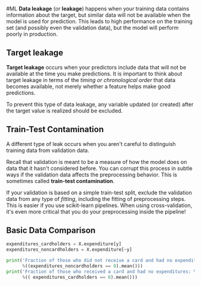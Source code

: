 #ML
**Data leakage** (or **leakage**) happens when your training data contains information about the target, but similar data will not be available when the model is used for prediction. This leads to high performance on the training set (and possibly even the validation data), but the model will perform poorly in production.

## Target leakage

**Target leakage** occurs when your predictors include data that will not be available at the time you make predictions. It is important to think about target leakage in terms of the _timing or chronological order_ that data becomes available, not merely whether a feature helps make good predictions.

To prevent this type of data leakage, any variable updated (or created) after the target value is realized should be excluded.

## Train-Test Contamination

A different type of leak occurs when you aren't careful to distinguish training data from validation data.

Recall that validation is meant to be a measure of how the model does on data that it hasn't considered before. You can corrupt this process in subtle ways if the validation data affects the preprocessing behavior. This is sometimes called **train-test contamination**.

If your validation is based on a simple train-test split, exclude the validation data from any type of _fitting_, including the fitting of preprocessing steps. This is easier if you use scikit-learn pipelines. When using cross-validation, it's even more critical that you do your preprocessing inside the pipeline!


## Basic Data Comparison
```py
expenditures_cardholders = X.expenditure[y]
expenditures_noncardholders = X.expenditure[~y]

print('Fraction of those who did not receive a card and had no expenditures: %.2f' \
      %((expenditures_noncardholders == 0).mean()))
print('Fraction of those who received a card and had no expenditures: %.2f' \
      %(( expenditures_cardholders == 0).mean()))
```